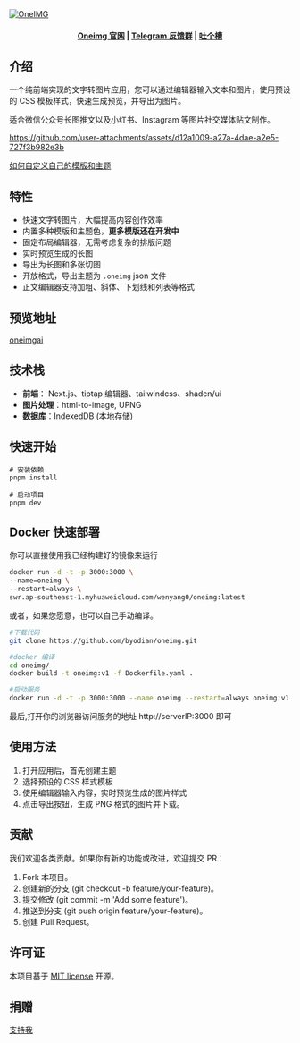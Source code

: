 <a href="https://oneimgai.com/" target="_blank" rel="noopener">
  <picture>
    <source media="(prefers-color-scheme: dark)" alt="OneIMG" srcset="./docs/oneimg-banner.png" />
    <img alt="OneIMG" src="./docs/oneimg-banner.png" />
  </picture>
</a>

<h4 align="center">
  <a href="https://oneimgai.com">Oneimg 官网</a> |
  <a href="https://t.me/oneimg">Telegram 反馈群</a> |
  <a href="https://support.qq.com/product/673291">吐个槽</a>
</h4>

## 介绍
一个纯前端实现的文字转图片应用，您可以通过编辑器输入文本和图片，使用预设的 CSS 模板样式，快速生成预览，并导出为图片。

适合微信公众号长图推文以及小红书、Instagram 等图片社交媒体贴文制作。

https://github.com/user-attachments/assets/d12a1009-a27a-4dae-a2e5-727f3b982e3b

[如何自定义自己的模版和主题](./docs/how-to-custom-template.md)

## 特性
- 快速文字转图片，大幅提高内容创作效率
- 内置多种模版和主题色，**更多模版还在开发中**
- 固定布局编辑器，无需考虑复杂的排版问题
- 实时预览生成的长图
- 导出为长图和多张切图
- 开放格式，导出主题为 `.oneimg` json 文件
- 正文编辑器支持加粗、斜体、下划线和列表等格式

## 预览地址
[oneimgai](https://oneimgai.com)

## 技术栈
- **前端**： Next.js、tiptap 编辑器、tailwindcss、shadcn/ui
- **图片处理**：html-to-image, UPNG
- **数据库**：IndexedDB (本地存储)

## 快速开始

```
# 安装依赖
pnpm install 

# 启动项目
pnpm dev
```

## Docker 快速部署

你可以直接使用我已经构建好的镜像来运行
```sh
docker run -d -t -p 3000:3000 \
--name=oneimg \
--restart=always \
swr.ap-southeast-1.myhuaweicloud.com/wenyang0/oneimg:latest

```

或者，如果您愿意，也可以自己手动编译。

```sh
#下载代码
git clone https://github.com/byodian/oneimg.git

#docker 编译
cd oneimg/
docker build -t oneimg:v1 -f Dockerfile.yaml .

#启动服务
docker run -d -t -p 3000:3000 --name oneimg --restart=always oneimg:v1
```
最后,打开你的浏览器访问服务的地址 http://serverIP:3000 即可

## 使用方法
1. 打开应用后，首先创建主题
2. 选择预设的 CSS 样式模板
3. 使用编辑器输入内容，实时预览生成的图片样式
4. 点击导出按钮，生成 PNG 格式的图片并下载。

## 贡献
我们欢迎各类贡献。如果你有新的功能或改进，欢迎提交 PR：
1. Fork 本项目。
2. 创建新的分支 (git checkout -b feature/your-feature)。
3. 提交修改 (git commit -m 'Add some feature')。
4. 推送到分支 (git push origin feature/your-feature)。
5. 创建 Pull Request。

## 许可证
本项目基于 [MIT license](https://opensource.org/licenses/MIT) 开源。

## 捐赠
[支持我](./DONATIONS.md)
